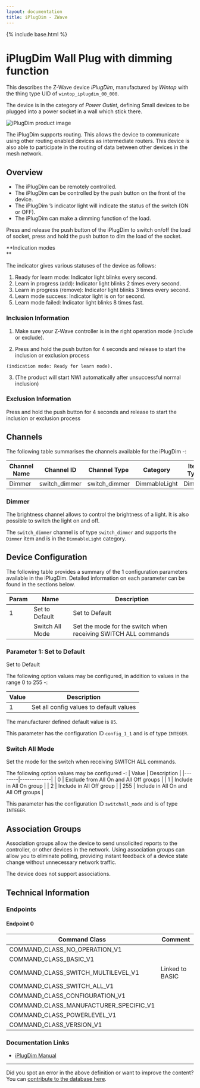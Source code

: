 ```yaml
---
layout: documentation
title: iPlugDim - ZWave
---
```


{% include base.html %}

# iPlugDim Wall Plug with dimming function
This describes the Z-Wave device *iPlugDim*, manufactured by *Wintop* with the thing type UID of ```wintop_iplugdim_00_000```.

The device is in the category of *Power Outlet*, defining Small devices to be plugged into a power socket in a wall which stick there.

![iPlugDim product image](https://www.cd-jackson.com/zwave_device_uploads/698/698_default.jpg)


The iPlugDim supports routing. This allows the device to communicate using other routing enabled devices as intermediate routers.  This device is also able to participate in the routing of data between other devices in the mesh network.

## Overview

  * The iPlugDim can be remotely controlled.
  * The iPlugDim can be controlled by the push button on the front of the device.
  * The iPlugDim ’s indicator light will indicate the status of the switch (ON or OFF).
  * The iPlugDim can make a dimming function of the load.

Press and release the push button of the iPlugDim to switch on/off the load of socket, press and hold the push button to dim the load of the socket.

**Indication modes  
** 

The indicator gives various statuses of the device as follows:

  1. Ready for learn mode: Indicator light blinks every second.
  2. Learn in progress (add): Indicator light blinks 2 times every second.
  3. Learn in progress (remove): Indicator light blinks 3 times every second.
  4. Learn mode success: Indicator light is on for second.
  5. Learn mode failed: Indicator light blinks 8 times fast.

### Inclusion Information

  1. Make sure your Z‐Wave controller is in the right operation mode (include or exclude).

  2. Press and hold the push button for 4 seconds and release to start the inclusion or exclusion process
    
    (indication mode: Ready for learn mode).

  3. (The product will start NWI automatically after unsuccessful normal inclusion) 

### Exclusion Information

Press and hold the push button for 4 seconds and release to start the inclusion or exclusion process

## Channels

The following table summarises the channels available for the iPlugDim -:

| Channel Name | Channel ID | Channel Type | Category | Item Type |
|--------------|------------|--------------|----------|-----------|
| Dimmer | switch_dimmer | switch_dimmer | DimmableLight | Dimmer | 

### Dimmer
The brightness channel allows to control the brightness of a light.
            It is also possible to switch the light on and off.

The ```switch_dimmer``` channel is of type ```switch_dimmer``` and supports the ```Dimmer``` item and is in the ```DimmableLight``` category.



## Device Configuration

The following table provides a summary of the 1 configuration parameters available in the iPlugDim.
Detailed information on each parameter can be found in the sections below.

| Param | Name  | Description |
|-------|-------|-------------|
| 1 | Set to Default | Set to Default |
|  | Switch All Mode | Set the mode for the switch when receiving SWITCH ALL commands |

### Parameter 1: Set to Default

Set to Default

The following option values may be configured, in addition to values in the range 0 to 255 -:

| Value  | Description |
|--------|-------------|
| 1 | Set all config values to default values |

The manufacturer defined default value is ```85```.

This parameter has the configuration ID ```config_1_1``` and is of type ```INTEGER```.

### Switch All Mode

Set the mode for the switch when receiving SWITCH ALL commands.

The following option values may be configured -:
| Value  | Description |
|--------|-------------|
| 0 | Exclude from All On and All Off groups |
| 1 | Include in All On group |
| 2 | Include in All Off group |
| 255 | Include in All On and All Off groups |

This parameter has the configuration ID ```switchall_mode``` and is of type ```INTEGER```.


## Association Groups

Association groups allow the device to send unsolicited reports to the controller, or other devices in the network. Using association groups can allow you to eliminate polling, providing instant feedback of a device state change without unnecessary network traffic.

The device does not support associations.
## Technical Information

### Endpoints

#### Endpoint 0

| Command Class | Comment |
|---------------|---------|
| COMMAND_CLASS_NO_OPERATION_V1| |
| COMMAND_CLASS_BASIC_V1| |
| COMMAND_CLASS_SWITCH_MULTILEVEL_V1| Linked to BASIC|
| COMMAND_CLASS_SWITCH_ALL_V1| |
| COMMAND_CLASS_CONFIGURATION_V1| |
| COMMAND_CLASS_MANUFACTURER_SPECIFIC_V1| |
| COMMAND_CLASS_POWERLEVEL_V1| |
| COMMAND_CLASS_VERSION_V1| |

### Documentation Links

* [iPlugDim Manual](https://www.cd-jackson.com/zwave_device_uploads/698/iplugdim.pdf)

---

Did you spot an error in the above definition or want to improve the content?
You can [contribute to the database here](http://www.cd-jackson.com/index.php/zwave/zwave-device-database/zwave-device-list/devicesummary/698).
